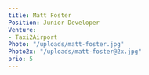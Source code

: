 ```yaml
---
title: Matt Foster
Position: Junior Developer
Venture:
- Taxi2Airport
Photo: "/uploads/matt-foster.jpg"
Photo2x: "/uploads/matt-foster@2x.jpg"
prio: 5
---
```


